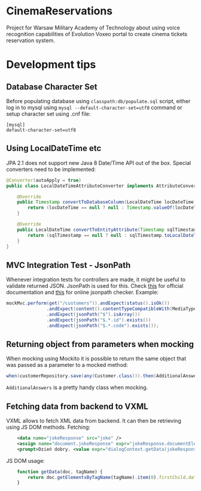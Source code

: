 # CinemaReservations
Project for Warsaw Military Academy of Technology about using voice recognition capabilities of Evolution Voxeo portal to create cinema tickets reservation system.

# Development tips
## Database Character Set
Before populating database using `classpath:db/populate.sql` script, either log in to mysql using `mysql --default-character-set=utf8` command or setup character set using .cnf file:
```
[mysql]
default-character-set=utf8
```
## Using LocalDateTime etc
JPA 2.1 does not support new Java 8 Date/Time API out of the box. Special converters need to be implemented:
```Java
@Converter(autoApply = true)
public class LocalDateTimeAttributeConverter implements AttributeConverter<LocalDateTime, Timestamp> {

    @Override
    public Timestamp convertToDatabaseColumn(LocalDateTime locDateTime) {
        return (locDateTime == null ? null : Timestamp.valueOf(locDateTime));
    }

    @Override
    public LocalDateTime convertToEntityAttribute(Timestamp sqlTimestamp) {
        return (sqlTimestamp == null ? null : sqlTimestamp.toLocalDateTime());
    }
}
```
## MVC Integration Test - JsonPath
Whenever integration tests for controllers are made, it might be useful to validate returned JSON. JsonPath is used for this. Check [this](https://github.com/jayway/JsonPath) for official documentation and [this](http://jsonpath.herokuapp.com/) for online jsonpath checker.
Example:
```Java
mockMvc.perform(get("/customers")).andExpect(status().isOk())
               .andExpect(content().contentTypeCompatibleWith(MediaType.APPLICATION_JSON))
               .andExpect(jsonPath("$").isArray())
               .andExpect(jsonPath("$.*.id").exists())
               .andExpect(jsonPath("$.*.code").exists());
```
## Returning object from parameters when mocking
When mocking using Mockito it is possible to return the same object that was passed as a parameter to a mocked method:
```Java
when(customerRepository.save(any(Customer.class))).then(AdditionalAnswers.returnsFirstArg());
```
`AdditionalAnswers` is a pretty handy class when mocking.
## Fetching data from backend to VXML
VXML allows to fetch XML data from backend. It can then be retrieving using JS DOM methods. Fetching:
```Xml
    <data name="jokeResponse" src="joke" />
    <assign name="document.jokeResponse" expr="jokeResponse.documentElement" />
    <prompt>Dzień dobry. <value expr="dialogContext.getData(jokeResponse, 'joke')"/></prompt>
```
JS DOM usage:
```JavaScript
    function getData(doc, tagName) {
        return doc.getElementsByTagName(tagName).item(0).firstChild.data;
    }
```